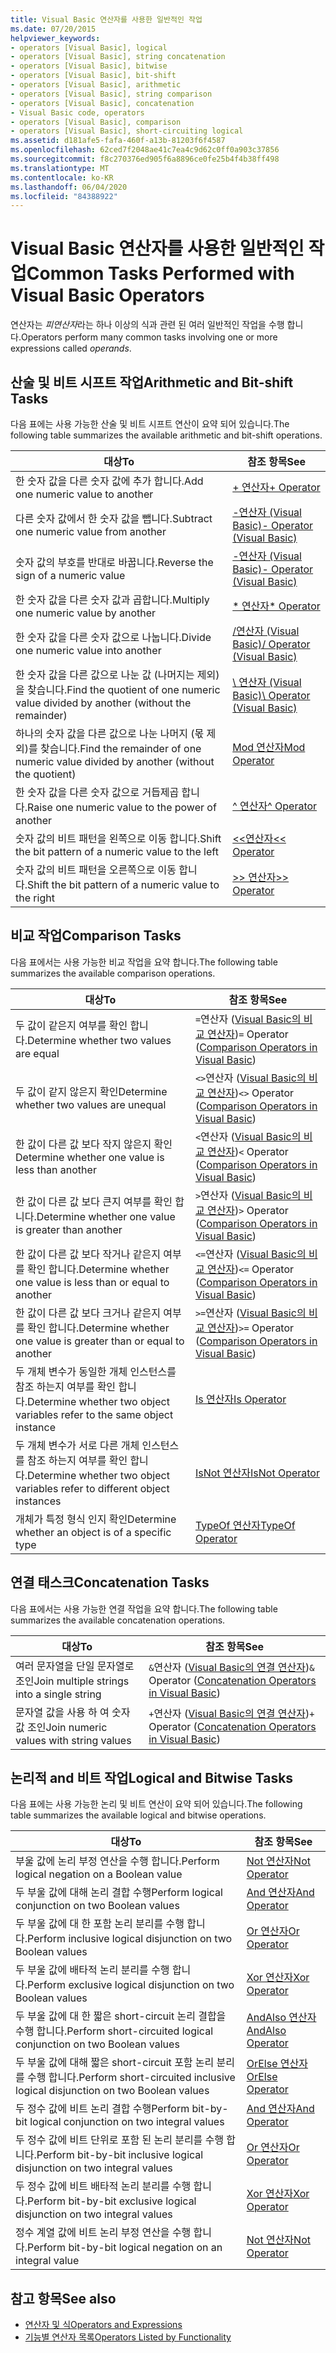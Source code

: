 ```yaml
---
title: Visual Basic 연산자를 사용한 일반적인 작업
ms.date: 07/20/2015
helpviewer_keywords:
- operators [Visual Basic], logical
- operators [Visual Basic], string concatenation
- operators [Visual Basic], bitwise
- operators [Visual Basic], bit-shift
- operators [Visual Basic], arithmetic
- operators [Visual Basic], string comparison
- operators [Visual Basic], concatenation
- Visual Basic code, operators
- operators [Visual Basic], comparison
- operators [Visual Basic], short-circuiting logical
ms.assetid: d181afe5-fafa-460f-a13b-81203f6f4587
ms.openlocfilehash: 62ced7f2048ae41c7ea4c9d62c0ff0a903c37856
ms.sourcegitcommit: f8c270376ed905f6a8896ce0fe25b4f4b38ff498
ms.translationtype: MT
ms.contentlocale: ko-KR
ms.lasthandoff: 06/04/2020
ms.locfileid: "84388922"
---
```

# <a name="common-tasks-performed-with-visual-basic-operators"></a><span data-ttu-id="82f20-102">Visual Basic 연산자를 사용한 일반적인 작업</span><span class="sxs-lookup"><span data-stu-id="82f20-102">Common Tasks Performed with Visual Basic Operators</span></span>
<span data-ttu-id="82f20-103">연산자는 *피연산자*라는 하나 이상의 식과 관련 된 여러 일반적인 작업을 수행 합니다.</span><span class="sxs-lookup"><span data-stu-id="82f20-103">Operators perform many common tasks involving one or more expressions called *operands*.</span></span>  
  
## <a name="arithmetic-and-bit-shift-tasks"></a><span data-ttu-id="82f20-104">산술 및 비트 시프트 작업</span><span class="sxs-lookup"><span data-stu-id="82f20-104">Arithmetic and Bit-shift Tasks</span></span>  
 <span data-ttu-id="82f20-105">다음 표에는 사용 가능한 산술 및 비트 시프트 연산이 요약 되어 있습니다.</span><span class="sxs-lookup"><span data-stu-id="82f20-105">The following table summarizes the available arithmetic and bit-shift operations.</span></span>  
  
|<span data-ttu-id="82f20-106">대상</span><span class="sxs-lookup"><span data-stu-id="82f20-106">To</span></span>|<span data-ttu-id="82f20-107">참조 항목</span><span class="sxs-lookup"><span data-stu-id="82f20-107">See</span></span>|  
|---|---|  
|<span data-ttu-id="82f20-108">한 숫자 값을 다른 숫자 값에 추가 합니다.</span><span class="sxs-lookup"><span data-stu-id="82f20-108">Add one numeric value to another</span></span>|[<span data-ttu-id="82f20-109">+ 연산자</span><span class="sxs-lookup"><span data-stu-id="82f20-109">+ Operator</span></span>](../../../language-reference/operators/addition-operator.md)|  
|<span data-ttu-id="82f20-110">다른 숫자 값에서 한 숫자 값을 뺍니다.</span><span class="sxs-lookup"><span data-stu-id="82f20-110">Subtract one numeric value from another</span></span>|[<span data-ttu-id="82f20-111">-연산자 (Visual Basic)</span><span class="sxs-lookup"><span data-stu-id="82f20-111">- Operator (Visual Basic)</span></span>](../../../language-reference/operators/subtraction-operator.md)|  
|<span data-ttu-id="82f20-112">숫자 값의 부호를 반대로 바꿉니다.</span><span class="sxs-lookup"><span data-stu-id="82f20-112">Reverse the sign of a numeric value</span></span>|[<span data-ttu-id="82f20-113">-연산자 (Visual Basic)</span><span class="sxs-lookup"><span data-stu-id="82f20-113">- Operator (Visual Basic)</span></span>](../../../language-reference/operators/subtraction-operator.md)|  
|<span data-ttu-id="82f20-114">한 숫자 값을 다른 숫자 값과 곱합니다.</span><span class="sxs-lookup"><span data-stu-id="82f20-114">Multiply one numeric value by another</span></span>|[<span data-ttu-id="82f20-115">\* 연산자</span><span class="sxs-lookup"><span data-stu-id="82f20-115">\* Operator</span></span>](../../../language-reference/operators/multiplication-operator.md)|  
|<span data-ttu-id="82f20-116">한 숫자 값을 다른 숫자 값으로 나눕니다.</span><span class="sxs-lookup"><span data-stu-id="82f20-116">Divide one numeric value into another</span></span>|[<span data-ttu-id="82f20-117">/연산자 (Visual Basic)</span><span class="sxs-lookup"><span data-stu-id="82f20-117">/ Operator (Visual Basic)</span></span>](../../../language-reference/operators/floating-point-division-operator.md)|  
|<span data-ttu-id="82f20-118">한 숫자 값을 다른 값으로 나눈 값 (나머지는 제외)을 찾습니다.</span><span class="sxs-lookup"><span data-stu-id="82f20-118">Find the quotient of one numeric value divided by another (without the remainder)</span></span>|[<span data-ttu-id="82f20-119">\ 연산자 (Visual Basic)</span><span class="sxs-lookup"><span data-stu-id="82f20-119">\ Operator (Visual Basic)</span></span>](../../../language-reference/operators/integer-division-operator.md)|  
|<span data-ttu-id="82f20-120">하나의 숫자 값을 다른 값으로 나눈 나머지 (몫 제외)를 찾습니다.</span><span class="sxs-lookup"><span data-stu-id="82f20-120">Find the remainder of one numeric value divided by another (without the quotient)</span></span>|[<span data-ttu-id="82f20-121">Mod 연산자</span><span class="sxs-lookup"><span data-stu-id="82f20-121">Mod Operator</span></span>](../../../language-reference/operators/mod-operator.md)|  
|<span data-ttu-id="82f20-122">한 숫자 값을 다른 숫자 값으로 거듭제곱 합니다.</span><span class="sxs-lookup"><span data-stu-id="82f20-122">Raise one numeric value to the power of another</span></span>|[<span data-ttu-id="82f20-123">^ 연산자</span><span class="sxs-lookup"><span data-stu-id="82f20-123">^ Operator</span></span>](../../../language-reference/operators/exponentiation-operator.md)|  
|<span data-ttu-id="82f20-124">숫자 값의 비트 패턴을 왼쪽으로 이동 합니다.</span><span class="sxs-lookup"><span data-stu-id="82f20-124">Shift the bit pattern of a numeric value to the left</span></span>|[<span data-ttu-id="82f20-125"><\<연산자</span><span class="sxs-lookup"><span data-stu-id="82f20-125"><\< Operator</span></span>](../../../language-reference/operators/left-shift-operator.md)|  
|<span data-ttu-id="82f20-126">숫자 값의 비트 패턴을 오른쪽으로 이동 합니다.</span><span class="sxs-lookup"><span data-stu-id="82f20-126">Shift the bit pattern of a numeric value to the right</span></span>|[<span data-ttu-id="82f20-127">>> 연산자</span><span class="sxs-lookup"><span data-stu-id="82f20-127">>> Operator</span></span>](../../../language-reference/operators/right-shift-operator.md)|  
  
## <a name="comparison-tasks"></a><span data-ttu-id="82f20-128">비교 작업</span><span class="sxs-lookup"><span data-stu-id="82f20-128">Comparison Tasks</span></span>  
 <span data-ttu-id="82f20-129">다음 표에서는 사용 가능한 비교 작업을 요약 합니다.</span><span class="sxs-lookup"><span data-stu-id="82f20-129">The following table summarizes the available comparison operations.</span></span>  
  
|<span data-ttu-id="82f20-130">대상</span><span class="sxs-lookup"><span data-stu-id="82f20-130">To</span></span>|<span data-ttu-id="82f20-131">참조 항목</span><span class="sxs-lookup"><span data-stu-id="82f20-131">See</span></span>|  
|---|---|  
|<span data-ttu-id="82f20-132">두 값이 같은지 여부를 확인 합니다.</span><span class="sxs-lookup"><span data-stu-id="82f20-132">Determine whether two values are equal</span></span>|<span data-ttu-id="82f20-133">`=`연산자 ([Visual Basic의 비교 연산자](comparison-operators.md))</span><span class="sxs-lookup"><span data-stu-id="82f20-133">`=` Operator ([Comparison Operators in Visual Basic](comparison-operators.md))</span></span>|  
|<span data-ttu-id="82f20-134">두 값이 같지 않은지 확인</span><span class="sxs-lookup"><span data-stu-id="82f20-134">Determine whether two values are unequal</span></span>|<span data-ttu-id="82f20-135">`<>`연산자 ([Visual Basic의 비교 연산자](comparison-operators.md))</span><span class="sxs-lookup"><span data-stu-id="82f20-135">`<>` Operator ([Comparison Operators in Visual Basic](comparison-operators.md))</span></span>|  
|<span data-ttu-id="82f20-136">한 값이 다른 값 보다 작지 않은지 확인</span><span class="sxs-lookup"><span data-stu-id="82f20-136">Determine whether one value is less than another</span></span>|<span data-ttu-id="82f20-137">`<`연산자 ([Visual Basic의 비교 연산자](comparison-operators.md))</span><span class="sxs-lookup"><span data-stu-id="82f20-137">`<` Operator ([Comparison Operators in Visual Basic](comparison-operators.md))</span></span>|  
|<span data-ttu-id="82f20-138">한 값이 다른 값 보다 큰지 여부를 확인 합니다.</span><span class="sxs-lookup"><span data-stu-id="82f20-138">Determine whether one value is greater than another</span></span>|<span data-ttu-id="82f20-139">`>`연산자 ([Visual Basic의 비교 연산자](comparison-operators.md))</span><span class="sxs-lookup"><span data-stu-id="82f20-139">`>` Operator ([Comparison Operators in Visual Basic](comparison-operators.md))</span></span>|  
|<span data-ttu-id="82f20-140">한 값이 다른 값 보다 작거나 같은지 여부를 확인 합니다.</span><span class="sxs-lookup"><span data-stu-id="82f20-140">Determine whether one value is less than or equal to another</span></span>|<span data-ttu-id="82f20-141">`<=`연산자 ([Visual Basic의 비교 연산자](comparison-operators.md))</span><span class="sxs-lookup"><span data-stu-id="82f20-141">`<=` Operator ([Comparison Operators in Visual Basic](comparison-operators.md))</span></span>|  
|<span data-ttu-id="82f20-142">한 값이 다른 값 보다 크거나 같은지 여부를 확인 합니다.</span><span class="sxs-lookup"><span data-stu-id="82f20-142">Determine whether one value is greater than or equal to another</span></span>|<span data-ttu-id="82f20-143">`>=`연산자 ([Visual Basic의 비교 연산자](comparison-operators.md))</span><span class="sxs-lookup"><span data-stu-id="82f20-143">`>=` Operator ([Comparison Operators in Visual Basic](comparison-operators.md))</span></span>|  
|<span data-ttu-id="82f20-144">두 개체 변수가 동일한 개체 인스턴스를 참조 하는지 여부를 확인 합니다.</span><span class="sxs-lookup"><span data-stu-id="82f20-144">Determine whether two object variables refer to the same object instance</span></span>|[<span data-ttu-id="82f20-145">Is 연산자</span><span class="sxs-lookup"><span data-stu-id="82f20-145">Is Operator</span></span>](../../../language-reference/operators/is-operator.md)|  
|<span data-ttu-id="82f20-146">두 개체 변수가 서로 다른 개체 인스턴스를 참조 하는지 여부를 확인 합니다.</span><span class="sxs-lookup"><span data-stu-id="82f20-146">Determine whether two object variables refer to different object instances</span></span>|[<span data-ttu-id="82f20-147">IsNot 연산자</span><span class="sxs-lookup"><span data-stu-id="82f20-147">IsNot Operator</span></span>](../../../language-reference/operators/isnot-operator.md)|  
|<span data-ttu-id="82f20-148">개체가 특정 형식 인지 확인</span><span class="sxs-lookup"><span data-stu-id="82f20-148">Determine whether an object is of a specific type</span></span>|[<span data-ttu-id="82f20-149">TypeOf 연산자</span><span class="sxs-lookup"><span data-stu-id="82f20-149">TypeOf Operator</span></span>](../../../language-reference/operators/typeof-operator.md)|  
  
## <a name="concatenation-tasks"></a><span data-ttu-id="82f20-150">연결 태스크</span><span class="sxs-lookup"><span data-stu-id="82f20-150">Concatenation Tasks</span></span>  
 <span data-ttu-id="82f20-151">다음 표에서는 사용 가능한 연결 작업을 요약 합니다.</span><span class="sxs-lookup"><span data-stu-id="82f20-151">The following table summarizes the available concatenation operations.</span></span>  
  
|<span data-ttu-id="82f20-152">대상</span><span class="sxs-lookup"><span data-stu-id="82f20-152">To</span></span>|<span data-ttu-id="82f20-153">참조 항목</span><span class="sxs-lookup"><span data-stu-id="82f20-153">See</span></span>|  
|---|---|  
|<span data-ttu-id="82f20-154">여러 문자열을 단일 문자열로 조인</span><span class="sxs-lookup"><span data-stu-id="82f20-154">Join multiple strings into a single string</span></span>|<span data-ttu-id="82f20-155">`&`연산자 ([Visual Basic의 연결 연산자](concatenation-operators.md))</span><span class="sxs-lookup"><span data-stu-id="82f20-155">`&` Operator ([Concatenation Operators in Visual Basic](concatenation-operators.md))</span></span>|  
|<span data-ttu-id="82f20-156">문자열 값을 사용 하 여 숫자 값 조인</span><span class="sxs-lookup"><span data-stu-id="82f20-156">Join numeric values with string values</span></span>|<span data-ttu-id="82f20-157">`+`연산자 ([Visual Basic의 연결 연산자](concatenation-operators.md))</span><span class="sxs-lookup"><span data-stu-id="82f20-157">`+` Operator ([Concatenation Operators in Visual Basic](concatenation-operators.md))</span></span>|  
  
## <a name="logical-and-bitwise-tasks"></a><span data-ttu-id="82f20-158">논리적 and 비트 작업</span><span class="sxs-lookup"><span data-stu-id="82f20-158">Logical and Bitwise Tasks</span></span>  
 <span data-ttu-id="82f20-159">다음 표에는 사용 가능한 논리 및 비트 연산이 요약 되어 있습니다.</span><span class="sxs-lookup"><span data-stu-id="82f20-159">The following table summarizes the available logical and bitwise operations.</span></span>  
  
|<span data-ttu-id="82f20-160">대상</span><span class="sxs-lookup"><span data-stu-id="82f20-160">To</span></span>|<span data-ttu-id="82f20-161">참조 항목</span><span class="sxs-lookup"><span data-stu-id="82f20-161">See</span></span>|  
|---|---|  
|<span data-ttu-id="82f20-162">부울 값에 논리 부정 연산을 수행 합니다.</span><span class="sxs-lookup"><span data-stu-id="82f20-162">Perform logical negation on a Boolean value</span></span>|[<span data-ttu-id="82f20-163">Not 연산자</span><span class="sxs-lookup"><span data-stu-id="82f20-163">Not Operator</span></span>](../../../language-reference/operators/not-operator.md)|  
|<span data-ttu-id="82f20-164">두 부울 값에 대해 논리 결합 수행</span><span class="sxs-lookup"><span data-stu-id="82f20-164">Perform logical conjunction on two Boolean values</span></span>|[<span data-ttu-id="82f20-165">And 연산자</span><span class="sxs-lookup"><span data-stu-id="82f20-165">And Operator</span></span>](../../../language-reference/operators/and-operator.md)|  
|<span data-ttu-id="82f20-166">두 부울 값에 대 한 포함 논리 분리를 수행 합니다.</span><span class="sxs-lookup"><span data-stu-id="82f20-166">Perform inclusive logical disjunction on two Boolean values</span></span>|[<span data-ttu-id="82f20-167">Or 연산자</span><span class="sxs-lookup"><span data-stu-id="82f20-167">Or Operator</span></span>](../../../language-reference/operators/or-operator.md)|  
|<span data-ttu-id="82f20-168">두 부울 값에 배타적 논리 분리를 수행 합니다.</span><span class="sxs-lookup"><span data-stu-id="82f20-168">Perform exclusive logical disjunction on two Boolean values</span></span>|[<span data-ttu-id="82f20-169">Xor 연산자</span><span class="sxs-lookup"><span data-stu-id="82f20-169">Xor Operator</span></span>](../../../language-reference/operators/xor-operator.md)|  
|<span data-ttu-id="82f20-170">두 부울 값에 대 한 짧은 short-circuit 논리 결합을 수행 합니다.</span><span class="sxs-lookup"><span data-stu-id="82f20-170">Perform short-circuited logical conjunction on two Boolean values</span></span>|[<span data-ttu-id="82f20-171">AndAlso 연산자</span><span class="sxs-lookup"><span data-stu-id="82f20-171">AndAlso Operator</span></span>](../../../language-reference/operators/andalso-operator.md)|  
|<span data-ttu-id="82f20-172">두 부울 값에 대해 짧은 short-circuit 포함 논리 분리를 수행 합니다.</span><span class="sxs-lookup"><span data-stu-id="82f20-172">Perform short-circuited inclusive logical disjunction on two Boolean values</span></span>|[<span data-ttu-id="82f20-173">OrElse 연산자</span><span class="sxs-lookup"><span data-stu-id="82f20-173">OrElse Operator</span></span>](../../../language-reference/operators/orelse-operator.md)|  
|<span data-ttu-id="82f20-174">두 정수 값에 비트 논리 결합 수행</span><span class="sxs-lookup"><span data-stu-id="82f20-174">Perform bit-by-bit logical conjunction on two integral values</span></span>|[<span data-ttu-id="82f20-175">And 연산자</span><span class="sxs-lookup"><span data-stu-id="82f20-175">And Operator</span></span>](../../../language-reference/operators/and-operator.md)|  
|<span data-ttu-id="82f20-176">두 정수 값에 비트 단위로 포함 된 논리 분리를 수행 합니다.</span><span class="sxs-lookup"><span data-stu-id="82f20-176">Perform bit-by-bit inclusive logical disjunction on two integral values</span></span>|[<span data-ttu-id="82f20-177">Or 연산자</span><span class="sxs-lookup"><span data-stu-id="82f20-177">Or Operator</span></span>](../../../language-reference/operators/or-operator.md)|  
|<span data-ttu-id="82f20-178">두 정수 값에 비트 배타적 논리 분리를 수행 합니다.</span><span class="sxs-lookup"><span data-stu-id="82f20-178">Perform bit-by-bit exclusive logical disjunction on two integral values</span></span>|[<span data-ttu-id="82f20-179">Xor 연산자</span><span class="sxs-lookup"><span data-stu-id="82f20-179">Xor Operator</span></span>](../../../language-reference/operators/xor-operator.md)|  
|<span data-ttu-id="82f20-180">정수 계열 값에 비트 논리 부정 연산을 수행 합니다.</span><span class="sxs-lookup"><span data-stu-id="82f20-180">Perform bit-by-bit logical negation on an integral value</span></span>|[<span data-ttu-id="82f20-181">Not 연산자</span><span class="sxs-lookup"><span data-stu-id="82f20-181">Not Operator</span></span>](../../../language-reference/operators/not-operator.md)|  
  
## <a name="see-also"></a><span data-ttu-id="82f20-182">참고 항목</span><span class="sxs-lookup"><span data-stu-id="82f20-182">See also</span></span>

- [<span data-ttu-id="82f20-183">연산자 및 식</span><span class="sxs-lookup"><span data-stu-id="82f20-183">Operators and Expressions</span></span>](index.md)
- [<span data-ttu-id="82f20-184">기능별 연산자 목록</span><span class="sxs-lookup"><span data-stu-id="82f20-184">Operators Listed by Functionality</span></span>](../../../language-reference/operators/operators-listed-by-functionality.md)
